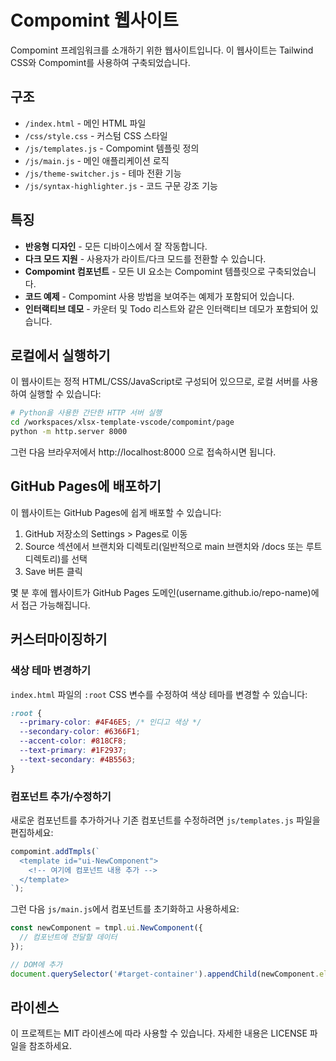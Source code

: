 # Compomint 웹사이트

Compomint 프레임워크를 소개하기 위한 웹사이트입니다. 이 웹사이트는 Tailwind CSS와 Compomint를 사용하여 구축되었습니다.

## 구조

- `/index.html` - 메인 HTML 파일
- `/css/style.css` - 커스텀 CSS 스타일
- `/js/templates.js` - Compomint 템플릿 정의
- `/js/main.js` - 메인 애플리케이션 로직
- `/js/theme-switcher.js` - 테마 전환 기능
- `/js/syntax-highlighter.js` - 코드 구문 강조 기능

## 특징

- **반응형 디자인** - 모든 디바이스에서 잘 작동합니다.
- **다크 모드 지원** - 사용자가 라이트/다크 모드를 전환할 수 있습니다.
- **Compomint 컴포넌트** - 모든 UI 요소는 Compomint 템플릿으로 구축되었습니다.
- **코드 예제** - Compomint 사용 방법을 보여주는 예제가 포함되어 있습니다.
- **인터랙티브 데모** - 카운터 및 Todo 리스트와 같은 인터랙티브 데모가 포함되어 있습니다.

## 로컬에서 실행하기

이 웹사이트는 정적 HTML/CSS/JavaScript로 구성되어 있으므로, 로컬 서버를 사용하여 실행할 수 있습니다:

```bash
# Python을 사용한 간단한 HTTP 서버 실행
cd /workspaces/xlsx-template-vscode/compomint/page
python -m http.server 8000
```

그런 다음 브라우저에서 http://localhost:8000 으로 접속하시면 됩니다.

## GitHub Pages에 배포하기

이 웹사이트는 GitHub Pages에 쉽게 배포할 수 있습니다:

1. GitHub 저장소의 Settings > Pages로 이동
2. Source 섹션에서 브랜치와 디렉토리(일반적으로 main 브랜치와 /docs 또는 루트 디렉토리)를 선택
3. Save 버튼 클릭

몇 분 후에 웹사이트가 GitHub Pages 도메인(username.github.io/repo-name)에서 접근 가능해집니다.

## 커스터마이징하기

### 색상 테마 변경하기

`index.html` 파일의 `:root` CSS 변수를 수정하여 색상 테마를 변경할 수 있습니다:

```css
:root {
  --primary-color: #4F46E5; /* 인디고 색상 */
  --secondary-color: #6366F1;
  --accent-color: #818CF8;
  --text-primary: #1F2937;
  --text-secondary: #4B5563;
}
```

### 컴포넌트 추가/수정하기

새로운 컴포넌트를 추가하거나 기존 컴포넌트를 수정하려면 `js/templates.js` 파일을 편집하세요:

```javascript
compomint.addTmpls(`
  <template id="ui-NewComponent">
    <!-- 여기에 컴포넌트 내용 추가 -->
  </template>
`);
```

그런 다음 `js/main.js`에서 컴포넌트를 초기화하고 사용하세요:

```javascript
const newComponent = tmpl.ui.NewComponent({
  // 컴포넌트에 전달할 데이터
});

// DOM에 추가
document.querySelector('#target-container').appendChild(newComponent.element);
```

## 라이센스

이 프로젝트는 MIT 라이센스에 따라 사용할 수 있습니다. 자세한 내용은 LICENSE 파일을 참조하세요.
